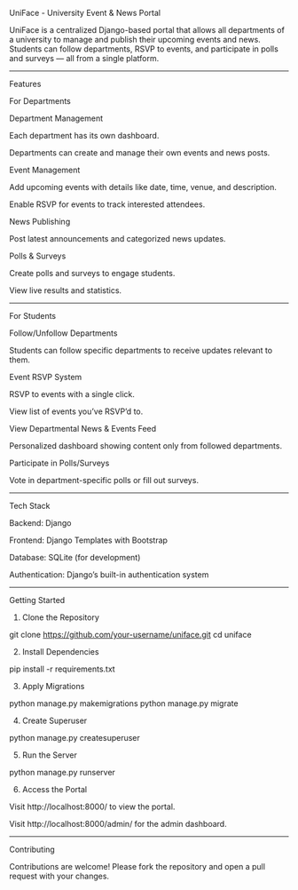 UniFace - University Event & News Portal

UniFace is a centralized Django-based portal that allows all departments of a university to manage and publish their upcoming events and news. Students can follow departments, RSVP to events, and participate in polls and surveys — all from a single platform.


---

Features

For Departments

Department Management

Each department has its own dashboard.

Departments can create and manage their own events and news posts.


Event Management

Add upcoming events with details like date, time, venue, and description.

Enable RSVP for events to track interested attendees.


News Publishing

Post latest announcements and categorized news updates.


Polls & Surveys

Create polls and surveys to engage students.

View live results and statistics.




---

For Students

Follow/Unfollow Departments

Students can follow specific departments to receive updates relevant to them.


Event RSVP System

RSVP to events with a single click.

View list of events you’ve RSVP’d to.


View Departmental News & Events Feed

Personalized dashboard showing content only from followed departments.


Participate in Polls/Surveys

Vote in department-specific polls or fill out surveys.




---

Tech Stack

Backend: Django

Frontend: Django Templates with Bootstrap

Database: SQLite (for development)

Authentication: Django’s built-in authentication system



---

Getting Started

1. Clone the Repository

git clone https://github.com/your-username/uniface.git
cd uniface


2. Install Dependencies

pip install -r requirements.txt


3. Apply Migrations

python manage.py makemigrations
python manage.py migrate


4. Create Superuser

python manage.py createsuperuser


5. Run the Server

python manage.py runserver


6. Access the Portal

Visit http://localhost:8000/ to view the portal.

Visit http://localhost:8000/admin/ for the admin dashboard.





---



Contributing

Contributions are welcome! Please fork the repository and open a pull request with your changes.


